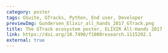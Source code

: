```yaml
---
category: poster
tags: GSuite, GTracks, Python, End user, Developer
previewImg: Gundersen_Elixir_all_hands_2017_GTrack.png
title: The GTrack ecosystem poster, ELIXIR All-Hands 2017
link: https://doi.org/10.7490/f1000research.1115292.1
external: true
---
```

